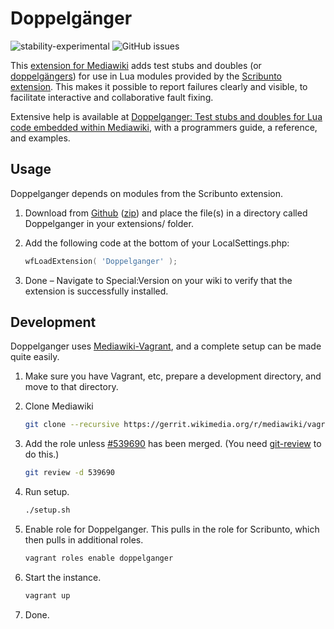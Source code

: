 # Doppelgänger

![stability-experimental](https://img.shields.io/badge/stability-experimental-orange.svg?style=for-the-badge)
![GitHub issues](https://img.shields.io/github/issues-raw/jeblad/Doppelganger?style=for-the-badge)

This [extension for Mediawiki](https://www.mediawiki.org/wiki/Extension:Doppelganger) adds test stubs and doubles (or [doppelgängers](https://en.wikipedia.org/wiki/Doppelganger)) for use in Lua modules provided by the [Scribunto extension](https://www.mediawiki.org/wiki/Extension:Scribunto). This makes it possible to report failures clearly and visible, to facilitate interactive and collaborative fault fixing.

Extensive help is available at [Doppelganger: Test stubs and doubles for Lua code embedded within Mediawiki](https://jeblad.github.io/Doppelganger/), with a programmers guide, a reference, and examples.

## Usage

Doppelganger depends on modules from the Scribunto extension.

1. Download from [Github](https://github.com/jeblad/Doppelganger) ([zip](https://github.com/jeblad/Doppelganger/archive/master.zip)) and place the file(s) in a directory called Doppelganger in your extensions/ folder.
2. Add the following code at the bottom of your LocalSettings.php:

	```lua
	wfLoadExtension( 'Doppelganger' );
	```

3. Done – Navigate to Special:Version on your wiki to verify that the extension is successfully installed.

## Development

Doppelganger uses [Mediawiki-Vagrant](https://www.mediawiki.org/wiki/MediaWiki-Vagrant), and a complete setup can be made quite easily.

1. Make sure you have Vagrant, etc, prepare a development directory, and move to that directory.
2. Clone Mediawiki

	```bash
	git clone --recursive https://gerrit.wikimedia.org/r/mediawiki/vagrant .
	```

3. Add the role unless [#539690](https://gerrit.wikimedia.org/r/#/c/mediawiki/vagrant/+/539690/) has been merged. (You need [git-review](https://www.mediawiki.org/wiki/Gerrit/git-review) to do this.)

	```bash
	git review -d 539690
	```

4. Run setup.

	```bash
	./setup.sh
	```

5. Enable role for Doppelganger. This pulls in the role for Scribunto, which then pulls in additional roles.

	```bash
	vagrant roles enable doppelganger
	```

6. Start the instance.

	```bash
	vagrant up
	```

7. Done.
